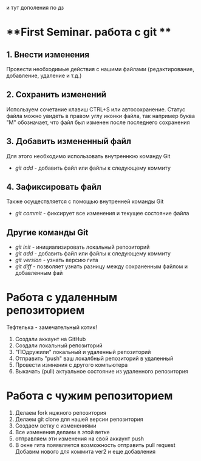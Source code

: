 и тут дополения по дз
# **First Seminar. работа с git **

## 1. Внести изменения
Провести необходимые действия с нашими файлами (редактирование, добавление, удаление и т.д.)
## 2. Сохранить изменений 
Используем сочетание клавиш CTRL+S или автосохранение. Статус файла можно увидеть в правом углу иконки файла, так например буква "M" обозначает, что файл был изменен после последнего сохранения 
## 3. Добавить измененный файл
Для этого необходимо использовать внутреннюю команду Git
* *git add* - добавить файл или файлы к следующему коммиту
## 4. Зафиксировать файл 
Также осуществляется с помощью внутренней команды Git
* *git commit* - фиксирует все изменения и текущее состояние файла

## Другие команды Git
* *git init* - инициализировать локальный репозиторий 
* *git add* - добавить файл или файлы к следующему коммиту
* *git version* - узнать версию гита
* *git diff* - позволяет узнать разницу между сохраненным файлом и добавленным фай

# Работа с удаленным репозиторием
Тефтелька - замечательный котик!

1. Создали аккаунт на GitHub
2. Создали локальный репозиторий
3. "ПОдружили" локальный и удаленный репозиторий
4. Отправить "push" ваш локалбный репозиторий в удаленный
5. Провести измнения с другого компьютера 
6. Выкачать (pull) актуальное состояние из удаленного репозитория

# Работа с чужим репозиторием

1. Делаем fork нцжного репозитория
2. Делаем  git clone для нашей версии репозитория
3. Создаем ветку с изменениями
4. Все изменения делаем в этой ветке
5. отправляем эти изменения на свой аккаунт push
6. В окне гита пояявляется возможность отправить pull request
Добавим нового для коммита ver2 и еще добавления 